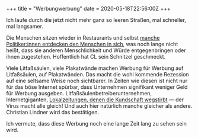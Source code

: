 +++
title = "Werbungwerbung"
date = 2020-05-18T22:56:00Z
+++


Ich laufe durch die jetzt nicht mehr ganz so leeren Straßen, mal schneller, mal langsamer.

Die Menschen sitzen wieder in Restaurants und selbst [manche Politiker:innen entdecken den Menschen in sich](https://twitter.com/c_lindner/status/1262327879964246017), was noch lange nicht heißt, dass sie anderen Menschlichkeit und Würde entgegenbringen oder ihnen zugestehen. Hoffentlich hat CL sein Schnitzel geschmeckt.

Viele Litfaßsäulen, viele Plakatwände machen Werbung für Werbung auf Litfaßsäulen, auf Plakatwänden. Das macht die wohl kommende Rezession auf eine seltsame Weise noch sichtbarer. In Zeiten wie diesen ist nicht nur für das böse Internet spürbar, dass Unternehmen signifikant weniger Geld für Werbung ausgeben. Litfaßsäulenbetreiberunternehmen, Internetgiganten, [Lokalzeitungen, denen die Kundschaft wegstirbt](https://www.zeit.de/2020/21/lokalzeitungen-corona-krise-lieferdienst-einfalssreichtum/komplettansicht) — der Virus macht alle gleich! Und auch hier natürlich manche gleicher als andere. Christian Lindner wird das bestätigen.

Ich vermute, dass diese Werbung noch eine lange Zeit lang zu sehen sein wird.